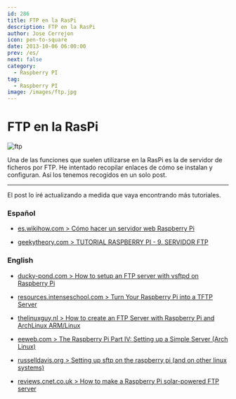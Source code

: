 ```yaml
---
id: 286
title: FTP en la RasPi
description: FTP en la RasPi
author: Jose Cerrejon
icon: pen-to-square
date: 2013-10-06 06:00:00
prev: /es/
next: false
category:
  - Raspberry PI
tag:
  - Raspberry PI
image: /images/ftp.jpg
---
```


# FTP en la RasPi

![ftp](/images/ftp.jpg)

Una de las funciones que suelen utilizarse en la RasPi es la de servidor de ficheros por FTP. He intentado recopilar enlaces de cómo se instalan y configuran. Así los tenemos recogidos en un solo post.

- - -
El post lo iré actualizando a medida que vaya encontrando más tutoriales.

###  Espa&ntilde;ol

* [es.wikihow.com > Cómo hacer un servidor web Raspberry Pi](http://es.wikihow.com/hacer-un-servidor-web-Raspberry-Pi)

* [geekytheory.com > TUTORIAL RASPBERRY PI - 9. SERVIDOR FTP](http://geekytheory.com/tutorial-raspberry-pi-9-servidor-ftp/)

###  English

* [ducky-pond.com > How to setup an FTP server with vsftpd on Raspberry Pi](http://www.ducky-pond.com/posts/2013/Aug/install-an-ftp-server-on-rpi/)

* [resources.intenseschool.com > Turn Your Raspberry Pi into a TFTP Server](http://resources.intenseschool.com/introduction-to-raspberry-pi/) 

* [thelinuxguy.nl > How to create an FTP Server with Raspberry Pi and ArchLinux ARM/Linux](http://www.thelinuxguy.nl/how-tos/how-to-create-an-ftp-server-with-raspberry-pi-and-archlinux-armlinux/)

* [eeweb.com > The Raspberry Pi Part IV: Setting up a Simple Server (Arch Linux)](http://www.eeweb.com/blog/kyle_olive/the-raspberry-pi-part-iv-setting-up-a-simple-server)

* [russelldavis.org > Setting up sftp on the raspberry pi (and on other linux systems)](http://russelldavis.org/2013/08/18/setting-up-sftp-on-the-raspberry-pi-and-on-other-linux-systems-2/)

* [reviews.cnet.co.uk > How to make a Raspberry Pi solar-powered FTP server](http://reviews.cnet.co.uk/desktops/how-to-make-a-raspberry-pi-solar-powered-ftp-server-50009923/)